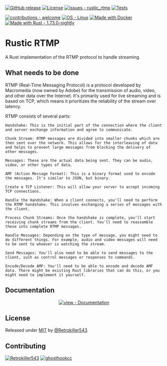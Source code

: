 [![GitHub release](https://img.shields.io/github/release/Retrokiller543/rustic_rtmp?include_prereleases=&sort=semver&color=green)](https://github.com/Retrokiller543/rustic_rtmp/releases/)
[![License](https://img.shields.io/badge/License-MIT-green)](#license)
[![issues - rustic_rtmp](https://img.shields.io/github/issues/Retrokiller543/rustic_rtmp)](https://github.com/Retrokiller543/rustic_rtmp/issues)
[![Tests](https://github.com/Retrokiller543/rustic_rtmp/actions/workflows/rust.yml/badge.svg?branch=master)](https://github.com/Retrokiller543/rustic_rtmp/actions/workflows/rust.yml) 

[![contributions - welcome](https://img.shields.io/badge/contributions-welcome-blue)](/CONTRIBUTING.md "Go to contributions doc")
[![OS - Linux](https://img.shields.io/badge/OS-Linux-blue?logo=linux&logoColor=white)](https://www.linux.org/ "Go to Linux homepage")
[![Made with Docker](https://img.shields.io/badge/Made_with-Docker-blue?logo=docker&logoColor=white)](https://www.docker.com/ "Go to Docker homepage")
[![Made with Rust - 1.73.0-nightly](https://img.shields.io/badge/Rust_Nightly-1.73.0-blue?logo=rust&logoColor=white)](https://www.rust-lang.org/ "Go to Rust homepage")
# Rustic RTMP

A Rust implementation of the RTMP protocol to handle streaming.

## What needs to be done
RTMP (Real-Time Messaging Protocol) is a protocol developed by Macromedia (now owned by Adobe) for the transmission of audio, video, and other data over the Internet. It's primarily used for live streaming and is based on TCP, which means it prioritizes the reliability of the stream over latency.

RTMP consists of several parts:

    Handshake: This is the initial part of the connection where the client and server exchange information and agree to communicate.

    Chunk Stream: RTMP messages are divided into smaller chunks which are then sent over the network. This allows for the interleaving of data and helps to prevent large messages from blocking the delivery of other messages.

    Messages: These are the actual data being sent. They can be audio, video, or other types of data.

    AMF (Action Message Format): This is a binary format used to encode the messages. It's similar to JSON, but binary.

    Create a TCP Listener: This will allow your server to accept incoming TCP connections.

    Handle the Handshake: When a client connects, you'll need to perform the RTMP handshake. This involves exchanging a series of messages with the client.

    Process Chunk Streams: Once the handshake is complete, you'll start receiving chunk streams from the client. You'll need to reassemble these into complete RTMP messages.

    Handle Messages: Depending on the type of message, you might need to do different things. For example, audio and video messages will need to be sent to whoever is watching the stream.

    Send Messages: You'll also need to be able to send messages to the client, such as control messages or responses to commands.

    Encode/Decode AMF: You'll need to be able to encode and decode AMF data. There might be existing Rust libraries that can do this, or you might need to implement it yourself.

## Documentation

<div align="center">

[![view - Documentation](https://img.shields.io/badge/view-Documentation-blue?style=for-the-badge)](https://github.com/retrokiller543/rustic_rtmp/wiki "Go to project documentation")

</div>

## License

Released under [MIT](/LICENSE) by [@Retrokiller543](https://github.com/Retrokiller543).

## Contributing

[![Retrokiller543](https://img.shields.io/static/v1?label=Retrokiller543&message=Owner&color=green&logo=github)](https://github.com/Retrokiller543 "Go to GitHub Profile")
[![ghosthookcc](https://img.shields.io/static/v1?label=ghosthookcc&message=Co-Owner&color=green&logo=github)](https://github.com/ghosthookcc "Go to GitHub Profile")
